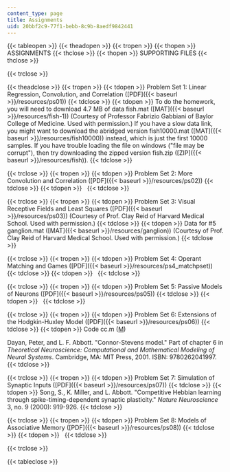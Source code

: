 ```yaml
---
content_type: page
title: Assignments
uid: 20bbf2c9-77f1-bebb-8c9b-8aedf9842441
---
```


{{< tableopen >}}
{{< theadopen >}}
{{< tropen >}}
{{< thopen >}}
ASSIGNMENTS
{{< thclose >}}
{{< thopen >}}
SUPPORTING FILES
{{< thclose >}}

{{< trclose >}}

{{< theadclose >}}
{{< tropen >}}
{{< tdopen >}}
Problem Set 1: Linear Regression, Convolution, and Correlation ([PDF]({{< baseurl >}}/resources/ps01))
{{< tdclose >}}
{{< tdopen >}}
To do the homework, you will need to download 4.7 MB of data fish.mat ([MAT]({{< baseurl >}}/resources/fish-1)) (Courtesy of Professor Fabrizio Gabbiani of Baylor College of Medicine. Used with permission.) If you have a slow data link, you might want to download the abridged version fish10000.mat ([MAT]({{< baseurl >}}/resources/fish10000)) instead, which is just the first 10000 samples. If you have trouble loading the file on windows ("file may be corrupt"), then try downloading the zipped version fish.zip ([ZIP]({{< baseurl >}}/resources/fish)).
{{< tdclose >}}

{{< trclose >}}
{{< tropen >}}
{{< tdopen >}}
Problem Set 2: More Convolution and Correlation ([PDF]({{< baseurl >}}/resources/ps02))
{{< tdclose >}}
{{< tdopen >}}
 
{{< tdclose >}}

{{< trclose >}}
{{< tropen >}}
{{< tdopen >}}
Problem Set 3: Visual Receptive Fields and Least Squares ([PDF]({{< baseurl >}}/resources/ps03)) (Courtesy of Prof. Clay Reid of Harvard Medical School. Used with permission.)
{{< tdclose >}}
{{< tdopen >}}
Data for #5 ganglion.mat ([MAT]({{< baseurl >}}/resources/ganglion)) (Courtesy of Prof. Clay Reid of Harvard Medical School. Used with permission.)
{{< tdclose >}}

{{< trclose >}}
{{< tropen >}}
{{< tdopen >}}
Problem Set 4: Operant Matching and Games ([PDF]({{< baseurl >}}/resources/ps4_matchpset))
{{< tdclose >}}
{{< tdopen >}}
 
{{< tdclose >}}

{{< trclose >}}
{{< tropen >}}
{{< tdopen >}}
Problem Set 5: Passive Models of Neurons ([PDF]({{< baseurl >}}/resources/ps05))
{{< tdclose >}}
{{< tdopen >}}
 
{{< tdclose >}}

{{< trclose >}}
{{< tropen >}}
{{< tdopen >}}
Problem Set 6: Extensions of the Hodgkin-Huxley Model ([PDF]({{< baseurl >}}/resources/ps06))
{{< tdclose >}}
{{< tdopen >}}
Code cc.m ([M](/courses/brain-and-cognitive-sciences/9-29j-introduction-to-computational-neuroscience-spring-2004/assignments/cc.m))  
  
Dayan, Peter, and L. F. Abbott. "Connor-Stevens model." Part of chapter 6 in _Theoretical Neuroscience: Computational and Mathematical Modeling of Neural Systems_. Cambridge, MA: MIT Press, 2001. ISBN: 9780262041997.
{{< tdclose >}}

{{< trclose >}}
{{< tropen >}}
{{< tdopen >}}
Problem Set 7: Simulation of Synaptic Inputs ([PDF]({{< baseurl >}}/resources/ps07))
{{< tdclose >}}
{{< tdopen >}}
Song, S., K. Miller, and L. Abbott. "Competitive Hebbian learning through spike-timing-dependent synaptic plasticity." _Nature Neuroscience_ 3, no. 9 (2000): 919-926.
{{< tdclose >}}

{{< trclose >}}
{{< tropen >}}
{{< tdopen >}}
Problem Set 8: Models of Associative Memory ([PDF]({{< baseurl >}}/resources/ps08))
{{< tdclose >}}
{{< tdopen >}}
 
{{< tdclose >}}

{{< trclose >}}

{{< tableclose >}}